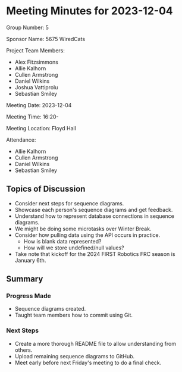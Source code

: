 # Meeting Minutes for 2023-12-04

Group Number: 5

Sponsor Name: 5675 WiredCats 

Project Team Members:
- Alex Fitzsimmons
- Allie Kalhorn
- Cullen Armstrong
- Daniel Wilkins
- Joshua Vattiprolu
- Sebastian Smiley

Meeting Date: 2023-12-04

Meeting Time: 16:20- 

Meeting Location: Floyd Hall

Attendance:
- Allie Kalhorn
- Cullen Armstrong
- Daniel Wilkins
- Sebastian Smiley

## Topics of Discussion

- Consider next steps for sequence diagrams.
- Showcase each person's sequence diagrams and get feedback.
- Understand how to represent database connections in sequence diagrams.
- We might be doing some microtasks over Winter Break.
- Consider how pulling data using the API occurs in practice.
  - How is blank data represented?
  - How will we store undefined/null values?
- Take note that kickoff for the 2024 FIRST Robotics FRC season is January 6th.

## Summary

### Progress Made

- Sequence diagrams created.
- Taught team members how to commit using Git.

### Next Steps

- Create a more thorough README file to allow understanding from others.
- Upload remaining sequence diagrams to GitHub.
- Meet early before next Friday's meeting to do a final check.
